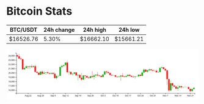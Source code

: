 # Bitcoin Stats

BTC/USDT|24h change|24h high|24h low|
|---|---|---|---|
|$16526.76|5.30%|$16662.10|$15661.21|

<img src="./chart.svg">
